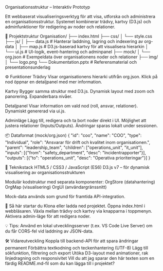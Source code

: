 Organisationsstruktur – Interaktiv Prototyp

Ett webbaserat visualiseringsverktyg för att visa, utforska och administrera en organisationsstruktur.
Systemet kombinerar trädvy, kartvy (D3.js) och adminfunktioner för redigering av noder och relationer.

🧱 Projektstruktur
Organisation/
├── index.html
├── css/
│   └── style.css
├── js/
│   ├── data.js          # Hanterar laddning, lagring och indexering av org-data
│   ├── map.js           # D3.js-baserad kartvy för att visualisera hierarkin
│   └── ui.js            # UI-logik, event-hantering och adminpanel
├── mock/
│   └── org.json         # Exempeldata över organisationens noder och relationer
├── img/
│   └── logo.png
└── Dokumentation.pptx   # Referensmaterial och presentationsunderlag

⚙️ Funktioner
Trädvy
Visar organisationens hierarki utifrån org.json.
Klick på nod öppnar en detaljpanel med mer information.

Kartvy
Bygger samma struktur med D3.js.
Dynamisk layout med zoom och panorering.
Expanderbara nivåer.

Detaljpanel
Visar information om vald nod (roll, ansvar, relationer).
Dynamiskt genererad via ui.js.

Adminläge
Lägg till, redigera och ta bort noder direkt i UI.
Möjlighet att justera relationer (Inputs/Outputs).
Ändringar sparas lokalt under sessionen.

📦 Dataformat (mock/org.json)
{
  "id": "coo",
  "name": "COO",
  "type": "Individual",
  "role": "Ansvarar för drift och kvalitet inom organisationen.",
  "parent": "leadership_team",
  "children": ["operations_unit", "it_unit"],
  "inputs": [{"from": "safety_department", "desc": "Incidentrapporter"}],
  "outputs": [{"to": "operations_unit", "desc": "Operativa prioriteringar"}]
}

🧩 Teknikstack
HTML5 / CSS3 / JavaScript (ES6)
D3.js v7 – för dynamisk visualisering av organisationsstrukturen

Modulär kodstruktur med separata komponenter:
OrgStore (datahantering)
OrgMap (visualisering)
OrgUI (användargränssnitt)

Mock-data används som grund för framtida API-integration.

🚀 Så här startar du
Klona eller ladda ned projektet.
Öppna index.html i webbläsaren.
Växla mellan trädvy och kartvy via knapparna i toppmenyn.
Aktivera admin-läge för att redigera noder.

💡 Tips: Använd en lokal utvecklingsserver (t.ex. VS Code Live Server) om du får CORS-fel vid laddning av JSON-data.

🛠️ Vidareutveckling
Koppla till backend-API för att spara ändringar permanent
Förbättra textkodning och teckenhantering (UTF-8)
Lägg till sökfunktion, filtrering och export
Utöka D3-layout med animationer, rak linjedragning och responsivitet
Vill du att jag sparar den här texten som en färdig README.md-fil som du kan lägga till i projektet?
